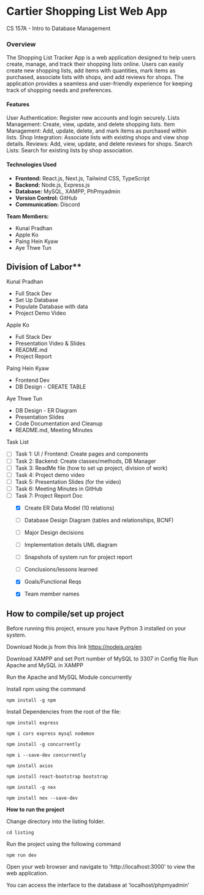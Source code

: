 # Cartier Shopping List Web App 
CS 157A - Intro to Database Management

### Overview
The Shopping List Tracker App is a web application designed to help users create, manage, and track their shopping lists online. Users can easily create new shopping lists, add items with quantities, mark items as purchased, associate lists with shops, and add reviews for shops. The application provides a seamless and user-friendly experience for keeping track of shopping needs and preferences.

#### Features
User Authentication: Register new accounts and login securely.
Lists Management: Create, view, update, and delete shopping lists.
Item Management: Add, update, delete, and mark items as purchased within lists.
Shop Integration: Associate lists with existing shops and view shop details.
Reviews: Add, view, update, and delete reviews for shops.
Search Lists: Search for existing lists by shop association.

#### Technologies Used
- **Frontend:** React.js, Next.js, Tailwind CSS, TypeScript
- **Backend:** Node.js, Express.js
- **Database:** MySQL, XAMPP, PhPmyadmin
- **Version Control:** GitHub
- **Communication:** Discord

**Team Members:**
* Kunal Pradhan
* Apple Ko
* Paing Hein Kyaw
* Aye Thwe Tun

## Division of Labor**
Kunal Pradhan
- Full Stack Dev
- Set Up Database
- Populate Database with data
- Project Demo Video

Apple Ko
- Full Stack Dev
- Presentation Video & Slides
- README.md
- Project Report

Paing Hein Kyaw
- Frontend Dev 
- DB Design - CREATE TABLE

Aye Thwe Tun
- DB Design - ER Diagram
- Presentation Slides
- Code Documentation and Cleanup
- README.md, Meeting Minutes

    
Task List

- [ ] Task 1: UI / Frontend: Create pages and components
- [ ] Task 2: Backend: Create classes/methods, DB Manager 
- [ ] Task 3: ReadMe file (how to set up project, division of work)
- [ ] Task 4: Project demo video
- [ ] Task 5: Presentation Slides (for the video)
- [ ] Task 6: Meeting Minutes in GitHub
- [ ] Task 7: Project Report Doc
    - [x] Create ER Data Model (10 relations)
    - [ ] Database Design Diagram (tables and relationships, BCNF)
    - [ ] Major Design decisions
    - [ ] Implementation details UML diagram
    - [ ] Snapshots of system run for project report
    - [ ] Conclusions/lessons learned
    - [x] Goals/Functional Reqs 
    - [x] Team member names
    

## How to compile/set up project

Before running this project, ensure you have Python 3 installed on your system.

Download Node.js from this link
https://nodejs.org/en

Download XAMPP and set Port number of MySQL to 3307 in Config file
Run Apache and MySQL in XAMPP

Run the Apache and MySQL Module concurrently 

Install npm using the command 

```npm install -g npm```


Install Dependencies from the root of the file:

``` npm install express ```

``` npm i cors express mysql nodemon ```

```npm install -g concurrently```

 ```npm i --save-dev concurrently ```
 
``` npm install axios ```

``` npm install react-bootstrap bootstrap ```

``` npm install -g nex ```

``` npm install nex --save-dev ```

**How to run the project**

Change directory into the listing folder. 

```cd listing```

Run the project using the following command 

```npm run dev```

Open your web browser and navigate to 'http://localhost:3000' to view the web application. 

You can access the interface to the database at 'localhost/phpmyadmin'



